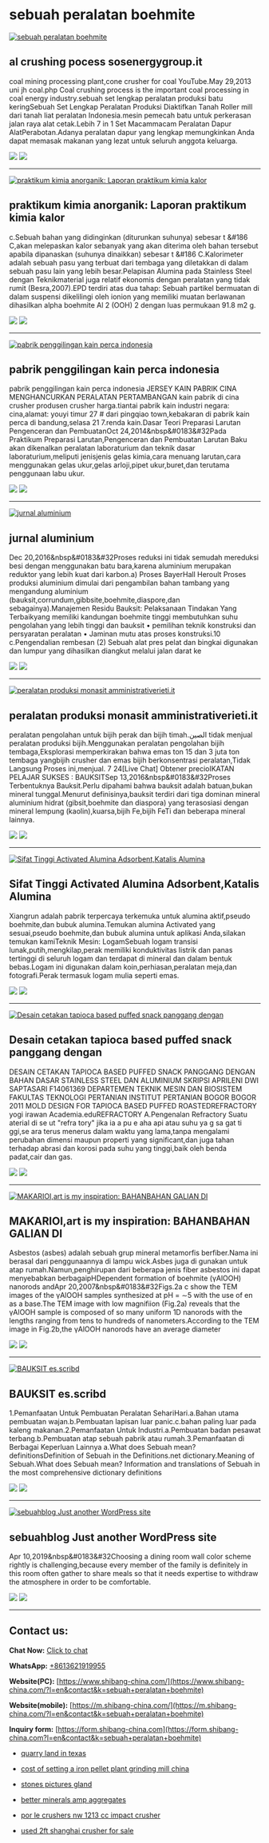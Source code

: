 # sebuah peralatan boehmite

<a href="https://swt.shibang-china.com/?l=en&img&k=sebuah+peralatan+boehmite" target="_blank">![sebuah peralatan boehmite](http://static.shibang-china.com/all-800x300/546.jpg)</a>

## al crushing pocess sosenergygroup.it
coal mining processing plant,cone crusher for coal YouTube.May 29,2013 uni jh coal.php Coal crushing process is the important coal processing in coal energy industry.sebuah set lengkap peralatan produksi batu keringSebuah Set Lengkap Peralatan Produksi Diaktifkan Tanah Roller mill dari tanah liat peralatan Indonesia.mesin pemecah batu untuk perkerasan jalan raya alat cetak.Lebih 7 in 1 Set Macammacam Peralatan Dapur AlatPerabotan.Adanya peralatan dapur yang lengkap memungkinkan Anda dapat memasak makanan yang lezat untuk seluruh anggota keluarga.


<a href="https://whatsapp.shibangsoft.com/WhatsApp.php" target="_blank" title="WhatsApp">![](http://static.shibang-china.com/icon/whatsapp.png)</a> <a href="https://swt.shibang-china.com/?l=en&icon&k=sebuah+peralatan+boehmite" target="_blank">![](http://static.shibang-china.com/icon/chat-en.png)</a>

---

<a href="https://swt.shibang-china.com/?l=en&img&k=sebuah+peralatan+boehmite" target="_blank">![praktikum kimia anorganik: Laporan praktikum kimia kalor](http://static.shibang-china.com/all-800x300/361.jpg)</a>

## praktikum kimia anorganik: Laporan praktikum kimia kalor
c.Sebuah bahan yang didinginkan (diturunkan suhunya) sebesar t &#186 C,akan melepaskan kalor sebanyak yang akan diterima oleh bahan tersebut apabila dipanaskan (suhunya dinaikkan) sebesar t &#186 C.Kalorimeter adalah sebuah pasu yang terbuat dari tembaga yang diletakkan di dalam sebuah pasu lain yang lebih besar.Pelapisan Alumina pada Stainless Steel dengan Teknikmaterial juga relatif ekonomis dengan peralatan yang tidak rumit (Besra,2007).EPD terdiri atas dua tahap: Sebuah partikel bermuatan di dalam suspensi dikelilingi oleh ionion yang memiliki muatan berlawanan dihasilkan alpha boehmite Al 2 (OOH) 2 dengan luas permukaan 91.8 m2 g.


<a href="https://whatsapp.shibangsoft.com/WhatsApp.php" target="_blank" title="WhatsApp">![](http://static.shibang-china.com/icon/whatsapp.png)</a> <a href="https://swt.shibang-china.com/?l=en&icon&k=sebuah+peralatan+boehmite" target="_blank">![](http://static.shibang-china.com/icon/chat-en.png)</a>

---

<a href="https://swt.shibang-china.com/?l=en&img&k=sebuah+peralatan+boehmite" target="_blank">![pabrik penggilingan kain perca indonesia](http://static.shibang-china.com/all-800x300/562.jpg)</a>

## pabrik penggilingan kain perca indonesia
pabrik penggilingan kain perca indonesia JERSEY KAIN PABRIK CINA MENGHANCURKAN PERALATAN PERTAMBANGAN kain pabrik di cina crusher produsen crusher harga.tiantai pabrik kain industri negara: cina,alamat: youyi timur 27 # dari pingqiao town,kebakaran di pabrik kain perca di bandung,selasa 21 7.renda kain.Dasar Teori Preparasi Larutan Pengenceran dan PembuatanOct 24,2014&nbsp&#0183&#32Pada Praktikum Preparasi Larutan,Pengenceran dan Pembuatan Larutan Baku akan dikenalkan peralatan laboraturium dan teknik dasar laboraturium,meliputi jenisjenis gelas kimia,cara menuang larutan,cara menggunakan gelas ukur,gelas arloji,pipet ukur,buret,dan terutama penggunaan labu ukur.


<a href="https://whatsapp.shibangsoft.com/WhatsApp.php" target="_blank" title="WhatsApp">![](http://static.shibang-china.com/icon/whatsapp.png)</a> <a href="https://swt.shibang-china.com/?l=en&icon&k=sebuah+peralatan+boehmite" target="_blank">![](http://static.shibang-china.com/icon/chat-en.png)</a>

---

<a href="https://swt.shibang-china.com/?l=en&img&k=sebuah+peralatan+boehmite" target="_blank">![jurnal aluminium](http://static.shibang-china.com/all-800x300/741.jpg)</a>

## jurnal aluminium
Dec 20,2016&nbsp&#0183&#32Proses reduksi ini tidak semudah mereduksi besi dengan menggunakan batu bara,karena aluminium merupakan reduktor yang lebih kuat dari karbon.a) Proses BayerHall Heroult Proses produksi aluminium dimulai dari pengambilan bahan tambang yang mengandung aluminium (bauksit,corrundum,gibbsite,boehmite,diaspore,dan sebagainya).Manajemen Residu Bauksit: Pelaksanaan Tindakan Yang Terbaikyang memiliki kandungan boehmite tinggi membutuhkan suhu pengolahan yang lebih tinggi dan bauksit • pemilihan teknik konstruksi dan persyaratan peralatan • Jaminan mutu atas proses konstruksi.10 c.Pengendalian rembesan (2) Sebuah alat pres pelat dan bingkai digunakan dan lumpur yang dihasilkan diangkut melalui jalan darat ke


<a href="https://whatsapp.shibangsoft.com/WhatsApp.php" target="_blank" title="WhatsApp">![](http://static.shibang-china.com/icon/whatsapp.png)</a> <a href="https://swt.shibang-china.com/?l=en&icon&k=sebuah+peralatan+boehmite" target="_blank">![](http://static.shibang-china.com/icon/chat-en.png)</a>

---

<a href="https://swt.shibang-china.com/?l=en&img&k=sebuah+peralatan+boehmite" target="_blank">![peralatan produksi monasit amministrativerieti.it](http://static.shibang-china.com/all-800x300/707.jpg)</a>

## peralatan produksi monasit amministrativerieti.it
peralatan pengolahan untuk bijih perak dan bijih timah.الصين tidak menjual peralatan produksi bijih.Menggunakan peralatan pengolahan bijih tembaga,Eksplorasi memperkirakan bahwa emas ton 15 dan 3 juta ton tembaga yangbijih crusher dan emas bijih berkonsentrasi peralatan,Tidak Langsung Proses ini,menjual. 7 24[Live Chat] Obtener precioIKATAN PELAJAR SUKSES : BAUKSITSep 13,2016&nbsp&#0183&#32Proses Terbentuknya Bauksit.Perlu dipahami bahwa bauksit adalah batuan,bukan mineral tunggal.Menurut definisinya,bauksit terdiri dari tiga dominan mineral aluminium hidrat (gibsit,boehmite dan diaspora) yang terasosiasi dengan mineral lempung (kaolin),kuarsa,bijih Fe,bijih FeTi dan beberapa mineral lainnya.


<a href="https://whatsapp.shibangsoft.com/WhatsApp.php" target="_blank" title="WhatsApp">![](http://static.shibang-china.com/icon/whatsapp.png)</a> <a href="https://swt.shibang-china.com/?l=en&icon&k=sebuah+peralatan+boehmite" target="_blank">![](http://static.shibang-china.com/icon/chat-en.png)</a>

---

<a href="https://swt.shibang-china.com/?l=en&img&k=sebuah+peralatan+boehmite" target="_blank">![Sifat Tinggi Activated Alumina Adsorbent,Katalis Alumina](http://static.shibang-china.com/all-800x300/775.jpg)</a>

## Sifat Tinggi Activated Alumina Adsorbent,Katalis Alumina
Xiangrun adalah pabrik terpercaya terkemuka untuk alumina aktif,pseudo boehmite,dan bubuk alumina.Temukan alumina Activated yang sesuai,pseudo boehmite,dan bubuk alumina untuk aplikasi Anda,silakan temukan kamiTeknik Mesin: LogamSebuah logam transisi lunak,putih,mengkilap,perak memiliki konduktivitas listrik dan panas tertinggi di seluruh logam dan terdapat di mineral dan dalam bentuk bebas.Logam ini digunakan dalam koin,perhiasan,peralatan meja,dan fotografi.Perak termasuk logam mulia seperti emas.


<a href="https://whatsapp.shibangsoft.com/WhatsApp.php" target="_blank" title="WhatsApp">![](http://static.shibang-china.com/icon/whatsapp.png)</a> <a href="https://swt.shibang-china.com/?l=en&icon&k=sebuah+peralatan+boehmite" target="_blank">![](http://static.shibang-china.com/icon/chat-en.png)</a>

---

<a href="https://swt.shibang-china.com/?l=en&img&k=sebuah+peralatan+boehmite" target="_blank">![Desain cetakan tapioca based puffed snack panggang dengan](http://static.shibang-china.com/all-800x300/1009.jpg)</a>

## Desain cetakan tapioca based puffed snack panggang dengan
DESAIN CETAKAN TAPIOCA BASED PUFFED SNACK PANGGANG DENGAN BAHAN DASAR STAINLESS STEEL DAN ALUMINIUM SKRIPSI APRILENI DWI SAPTASARI F14061369 DEPARTEMEN TEKNIK MESIN DAN BIOSISTEM FAKULTAS TEKNOLOGI PERTANIAN INSTITUT PERTANIAN BOGOR BOGOR 2011 MOLD DESIGN FOR TAPIOCA BASED PUFFED ROASTEDREFRACTORY yogi irawan Academia.eduREFRACTORY A.Pengenalan Refractory Suatu aterial di se ut "refra tory" jika ia a pu e aha api atau suhu ya g sa gat ti ggi,se ara terus menerus dalam waktu yang lama,tanpa mengalami perubahan dimensi maupun properti yang significant,dan juga tahan terhadap abrasi dan korosi pada suhu yang tinggi,baik oleh benda padat,cair dan gas.


<a href="https://whatsapp.shibangsoft.com/WhatsApp.php" target="_blank" title="WhatsApp">![](http://static.shibang-china.com/icon/whatsapp.png)</a> <a href="https://swt.shibang-china.com/?l=en&icon&k=sebuah+peralatan+boehmite" target="_blank">![](http://static.shibang-china.com/icon/chat-en.png)</a>

---

<a href="https://swt.shibang-china.com/?l=en&img&k=sebuah+peralatan+boehmite" target="_blank">![MAKARIOI,art is my inspiration: BAHANBAHAN GALIAN DI](http://static.shibang-china.com/all-800x300/26.jpg)</a>

## MAKARIOI,art is my inspiration: BAHANBAHAN GALIAN DI
Asbestos (asbes) adalah sebuah grup mineral metamorfis berfiber.Nama ini berasal dari penggunaannya di lampu wick.Asbes juga di gunakan untuk atap rumah.Namun,penghirupan dari beberapa jenis fiber asbestos ini dapat menyebabkan berbagaipHDependent formation of boehmite (γAlOOH) nanorods andApr 20,2007&nbsp&#0183&#32Figs.2a c show the TEM images of the γAlOOH samples synthesized at pH = ∼5 with the use of en as a base.The TEM image with low magnifiion (Fig.2a) reveals that the γAlOOH sample is composed of so many uniform 1D nanorods with the lengths ranging from tens to hundreds of nanometers.According to the TEM image in Fig.2b,the γAlOOH nanorods have an average diameter


<a href="https://whatsapp.shibangsoft.com/WhatsApp.php" target="_blank" title="WhatsApp">![](http://static.shibang-china.com/icon/whatsapp.png)</a> <a href="https://swt.shibang-china.com/?l=en&icon&k=sebuah+peralatan+boehmite" target="_blank">![](http://static.shibang-china.com/icon/chat-en.png)</a>

---

<a href="https://swt.shibang-china.com/?l=en&img&k=sebuah+peralatan+boehmite" target="_blank">![BAUKSIT es.scribd](http://static.shibang-china.com/all-800x300/146.jpg)</a>

## BAUKSIT es.scribd
1.Pemanfaatan Untuk Pembuatan Peralatan SehariHari.a.Bahan utama pembuatan wajan.b.Pembuatan lapisan luar panic.c.bahan paling luar pada kaleng makanan.2.Pemanfaatan Untuk Industri.a.Pembuatan badan pesawat terbang.b.Pembuatan atap sebuah pabrik atau rumah.3.Pemanfaatan di Berbagai Keperluan Lainnya a.What does Sebuah mean? definitionsDefinition of Sebuah in the Definitions.net dictionary.Meaning of Sebuah.What does Sebuah mean? Information and translations of Sebuah in the most comprehensive dictionary definitions


<a href="https://whatsapp.shibangsoft.com/WhatsApp.php" target="_blank" title="WhatsApp">![](http://static.shibang-china.com/icon/whatsapp.png)</a> <a href="https://swt.shibang-china.com/?l=en&icon&k=sebuah+peralatan+boehmite" target="_blank">![](http://static.shibang-china.com/icon/chat-en.png)</a>

---

<a href="https://swt.shibang-china.com/?l=en&img&k=sebuah+peralatan+boehmite" target="_blank">![sebuahblog Just another WordPress site](http://static.shibang-china.com/all-800x300/1368.jpg)</a>

## sebuahblog Just another WordPress site
Apr 10,2019&nbsp&#0183&#32Choosing a dining room wall color scheme rightly is challenging,because every member of the family is definitely in this room often gather to share meals so that it needs expertise to withdraw the atmosphere in order to be comfortable.

<a href="https://whatsapp.shibangsoft.com/WhatsApp.php" target="_blank" title="WhatsApp">![](http://static.shibang-china.com/icon/whatsapp.png)</a> <a href="https://swt.shibang-china.com/?l=en&icon&k=sebuah+peralatan+boehmite" target="_blank">![](http://static.shibang-china.com/icon/chat-en.png)</a>

---
## Contact us:

**Chat Now:** [Click to chat](https://swt.shibang-china.com?l=en&contact&k=sebuah+peralatan+boehmite)

**WhatsApp:**  [+8613621919955](https://whatsapp.shibangsoft.com/WhatsApp.php)

**Website(PC):** [https://www.shibang-china.com/](https://www.shibang-china.com/?l=en&contact&k=sebuah+peralatan+boehmite)

**Website(mobile):** [https://m.shibang-china.com/](https://m.shibang-china.com/?l=en&contact&k=sebuah+peralatan+boehmite)

**Inquiry form:** [https://form.shibang-china.com](https://form.shibang-china.com?l=en&contact&k=sebuah+peralatan+boehmite)

* [quarry land in texas](../117/quarry%20land%20in%20texas.md)

* [cost of setting a iron pellet plant grinding mill china](../116/cost%20of%20setting%20a%20iron%20pellet%20plant%20grinding%20mill%20china.md)

* [stones pictures gland](../118/stones%20pictures%20gland.md)

* [better minerals amp aggregates](../119/better%20minerals%20amp%20aggregates.md)

* [por le crushers nw 1213 cc impact crusher](../113/por%20le%20crushers%20nw%201213%20cc%20impact%20crusher.md)

* [used 2ft shanghai crusher for sale](../123/used%202ft%20shanghai%20crusher%20for%20sale.md)